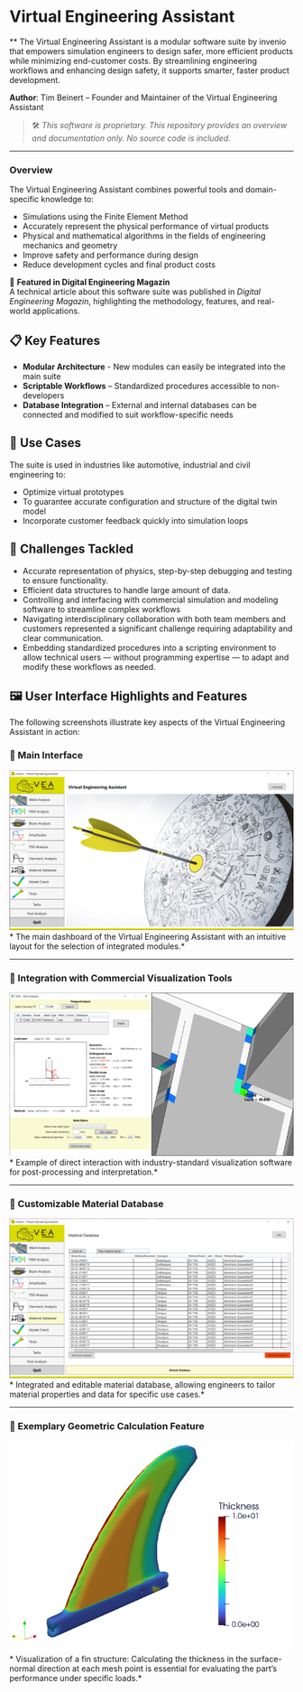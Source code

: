 # Virtual Engineering Assistant

** The Virtual Engineering Assistant is a modular software suite by invenio that empowers simulation engineers to design safer, more efficient products while minimizing end-customer costs. By streamlining engineering workflows and enhancing design safety, it supports smarter, faster product development.

**Author**: Tim Beinert – Founder and Maintainer of the Virtual Engineering Assistant

> 🛠️ _This software is proprietary. This repository provides an overview and documentation only. No source code is included._

---


### Overview

The Virtual Engineering Assistant combines powerful tools and domain-specific knowledge to:
- Simulations using the Finite Element Method
- Accurately represent the physical performance of virtual products
- Physical and mathematical algorithms in the fields of engineering mechanics and geometry
- Improve safety and performance during design
- Reduce development cycles and final product costs


📖 **Featured in Digital Engineering Magazin**  
A technical article about this software suite was published in *Digital Engineering Magazin*, highlighting the methodology, features, and real-world applications.


## 📋 Key Features

- **Modular Architecture** - New modules can easily be integrated into the main suite
- **Scriptable Workflows** – Standardized procedures accessible to non-developers
- **Database Integration** – External and internal databases can be connected and modified to suit workflow-specific needs


## 🧩 Use Cases

The suite is used in industries like automotive, industrial and civil engineering to:
- Optimize virtual prototypes
- To guarantee accurate configuration and structure of the digital twin model
- Incorporate customer feedback quickly into simulation loops

## 💬 Challenges Tackled
- Accurate representation of physics, step-by-step debugging and testing to ensure functionality.
- Efficient data structures to handle large amount of data.
- Controlling and interfacing with commercial simulation and modeling software to streamline complex workflows
- Navigating interdisciplinary collaboration with both team members and customers represented a significant challenge requiring adaptability and clear communication.
- Embedding standardized procedures into a scripting environment to allow technical users — without programming expertise — to adapt and modify these workflows as needed.


## 🖼️ User Interface Highlights and Features

The following screenshots illustrate key aspects of the Virtual Engineering Assistant in action:

### 🧭 Main Interface
![VEA Main Interface](media/mainpage_ui.png)
*
The main dashboard of the Virtual Engineering Assistant with an intuitive layout for the selection of integrated modules.*

---

### 🎯 Integration with Commercial Visualization Tools
![Interaction with Visualization Software](media/interaction_ui.png)
*
Example of direct interaction with industry-standard visualization software for post-processing and interpretation.*

---

### 🧪 Customizable Material Database
![Material Database UI](media/matdatabase_ui.png)
*
Integrated and editable material database, allowing engineers to tailor material properties and data for specific use cases.*

---

### 🧪 Exemplary Geometric Calculation Feature
![Geometric Thickness Calculation](media/thickness_estimation.png)
*
Visualization of a fin structure: Calculating the thickness in the surface-normal direction at each mesh point is essential for evaluating the part’s performance under specific loads.*
